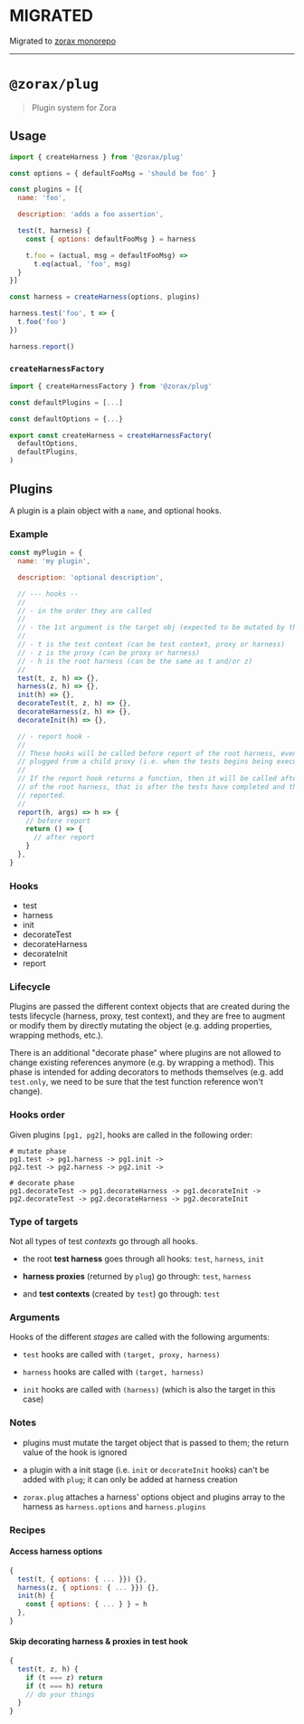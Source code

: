 # MIGRATED

Migrated to [zorax monorepo](https://github.com/rixo/zorax/tree/master/packages/zorax-plug)

---

# `@zorax/plug`

> Plugin system for Zora

## Usage

```js
import { createHarness } from '@zorax/plug'

const options = { defaultFooMsg = 'should be foo' }

const plugins = [{
  name: 'foo',

  description: 'adds a foo assertion',

  test(t, harness) {
    const { options: defaultFooMsg } = harness

    t.foo = (actual, msg = defaultFooMsg) =>
      t.eq(actual, 'foo', msg)
  }
}]

const harness = createHarness(options, plugins)

harness.test('foo', t => {
  t.foo('foo')
})

harness.report()
```

### `createHarnessFactory`

```js
import { createHarnessFactory } from '@zorax/plug'

const defaultPlugins = [...]

const defaultOptions = {...}

export const createHarness = createHarnessFactory(
  defaultOptions,
  defaultPlugins,
)
```

## Plugins

A plugin is a plain object with a `name`, and optional hooks.

### Example

```js
const myPlugin = {
  name: 'my plugin',

  description: 'optional description',

  // --- hooks --
  //
  // - in the order they are called
  //
  // - the 1st argument is the target obj (expected to be mutated by the hook)
  //
  // - t is the test context (can be test context, proxy or harness)
  // - z is the proxy (can be proxy or harness)
  // - h is the root harness (can be the same as t and/or z)
  //
  test(t, z, h) => {},
  harness(z, h) => {},
  init(h) => {},
  decorateTest(t, z, h) => {},
  decorateHarness(z, h) => {},
  decorateInit(h) => {},

  // - report hook -
  //
  // These hooks will be called before report of the root harness, even if
  // plugged from a child proxy (i.e. when the tests begins being executed).
  //
  // If the report hook returns a function, then it will be called after report
  // of the root harness, that is after the tests have completed and the result
  // reported.
  //
  report(h, args) => h => {
    // before report
    return () => {
      // after report
    }
  },
}
```

### Hooks

- test
- harness
- init
- decorateTest
- decorateHarness
- decorateInit
- report

### Lifecycle

Plugins are passed the different context objects that are created during the tests lifecycle (harness, proxy, test context), and they are free to augment or modify them by directly mutating the object (e.g. adding properties, wrapping methods, etc.).

There is an additional "decorate phase" where plugins are not allowed to change existing references anymore (e.g. by wrapping a method). This phase is intended for adding decorators to methods themselves (e.g. add `test.only`, we need to be sure that the test function reference won't change).

### Hooks order

Given plugins `[pg1, pg2]`, hooks are called in the following order:

```
# mutate phase
pg1.test -> pg1.harness -> pg1.init ->
pg2.test -> pg2.harness -> pg2.init ->

# decorate phase
pg1.decorateTest -> pg1.decorateHarness -> pg1.decorateInit ->
pg2.decorateTest -> pg2.decorateHarness -> pg2.decorateInit
```

### Type of targets

Not all types of test _contexts_ go through all hooks.

- the root **test harness** goes through all hooks: `test`, `harness`, `init`

- **harness proxies** (returned by `plug`) go through: `test`, `harness`

- and **test contexts** (created by `test`) go through: `test`

### Arguments

Hooks of the different _stages_ are called with the following arguments:

- `test` hooks are called with `(target, proxy, harness)`

- `harness` hooks are called with `(target, harness)`

- `init` hooks are called with `(harness)` (which is also the target in this case)

### Notes

- plugins must mutate the target object that is passed to them; the return value of the hook is ignored

- a plugin with a init stage (i.e. `init` or `decorateInit` hooks) can't be added with `plug`; it can only be added at harness creation

- `zorax.plug` attaches a harness' options object and plugins array to the harness as `harness.options` and `harness.plugins`

### Recipes

#### Access harness options

```js
{
  test(t, { options: { ... }}) {},
  harness(z, { options: { ... }}) {},
  init(h) {
    const { options: { ... } } = h
  },
}
```

#### Skip decorating harness & proxies in test hook

```js
{
  test(t, z, h) {
    if (t === z) return
    if (t === h) return
    // do your things
  }
}
```
